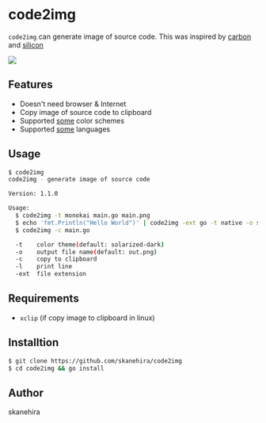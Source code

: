 # code2img
`code2img` can generate image of source code.
This was inspired by [carbon](https://carbon.now.sh/) and [silicon](https://github.com/Aloxaf/silicon)

![](https://i.imgur.com/TjoOQct.gif)

## Features
-  Doesn't need browser & Internet
-  Copy image of source code to clipboard
-  Supported [some](https://xyproto.github.io/splash/docs/all.html) color schemes
-  Supported [some](https://github.com/alecthomas/chroma#supported-languages) languages

## Usage
```sh
$ code2img
code2img - generate image of source code

Version: 1.1.0

Usage:
  $ code2img -t monokai main.go main.png
  $ echo 'fmt.Println("Hello World")' | code2img -ext go -t native -o sample.png
  $ code2img -c main.go

  -t    color theme(default: solarized-dark)
  -o    output file name(default: out.png)
  -c    copy to clipboard
  -l    print line
  -ext  file extension
```

## Requirements
- `xclip` (if copy image to clipboard in linux)

## Installtion

```sh
$ git clone https://github.com/skanehira/code2img
$ cd code2img && go install
```

## Author
skanehira
